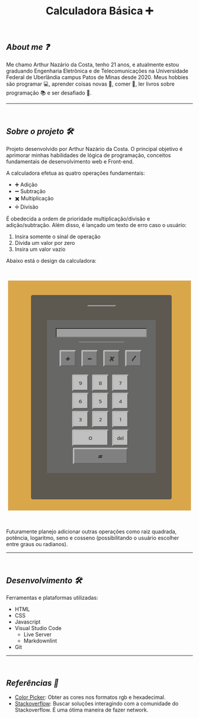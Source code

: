 **<h1 align="center">Calculadora Básica :heavy_plus_sign: </h1>**

<br/>

## **_About me :question:_**

Me chamo Arthur Nazário da Costa, tenho 21 anos, e atualmente estou graduando Engenharia Eletrônica e de Telecomunicações na Universidade Federal de Uberlândia campus Patos de Minas desde 2020. Meus hobbies são programar :computer:, aprender coisas novas :brain:, comer :cookie:, ler livros sobre programação :books: e ser desafiado :muscle:.

---

<br/>

## **_Sobre o projeto :hammer_and_wrench:_**

Projeto desenvolvido por Arthur Nazário da Costa. O principal objetivo é aprimorar minhas habilidades de lógica de programação, conceitos fundamentais de desenvolvimento web e Front-end.

A calculadora efetua as quatro operações fundamentais:

- :heavy_plus_sign: Adição
- :heavy_minus_sign: Subtração
- :heavy_multiplication_x: Multiplicação
- :heavy_division_sign: Divisão

É obedecida a ordem de prioridade multiplicação/divisão e adição/subtração. Além disso, é lançado um texto de erro caso o usuário:

1. Insira somente o sinal de operação
2. Divida um valor por zero
3. Insira um valor vazio

Abaixo está o design da calculadora:

<br/>

<div align="center">

![Design da calculadora](/img/design.png)

</div>

<br/>

Futuramente planejo adicionar outras operações como raiz quadrada, potência, logaritmo, seno e cosseno (possibilitando o usuário escolher entre graus ou radianos).

---

<br/>

## **_Desenvolvimento :hammer_and_wrench:_**

Ferramentas e plataformas utilizadas:

- HTML
- CSS
- Javascript
- Visual Studio Code
  - Live Server
  - Markdownlint
- Git

---   

<br/>

## **_Referências :link:_**

- [Color Picker](https://www.w3schools.com/colors/colors_picker.asp): Obter as cores nos formatos rgb e hexadecimal.
- [Stackoverflow](https://stackoverflow.com/): Buscar soluções interagindo com a comunidade do Stackoverflow. É uma ótima maneira de fazer network.




